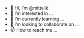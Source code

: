 - 👋 Hi, I’m @mittalik
- 👀 I’m interested in ...
- 🌱 I’m currently learning ...
- 💞️ I’m looking to collaborate on ...
- 📫 How to reach me ...

<!---
mittalik/mittalik is a ✨ special ✨ repository because its `README.md` (this file) appears on your GitHub profile.
You can click the Preview link to take a look at your changes.
--->
